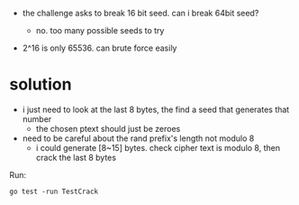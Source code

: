 * the challenge asks to break 16 bit seed. can i break 64bit seed?
  * no. too many possible seeds to try

* 2^16 is only 65536. can brute force easily

# solution

* i just need to look at the last 8 bytes, the find a seed that generates that number
  * the chosen ptext should just be zeroes
* need to be careful about the rand prefix's length not modulo 8
  * i could generate [8~15] bytes. check cipher text is modulo 8, then crack the last 8 bytes

Run:

```
go test -run TestCrack
```